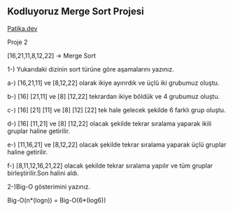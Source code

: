 ## Kodluyoruz Merge Sort Projesi

[Patika.dev](https://app.patika.dev/emirhankumus)

Proje 2

[16,21,11,8,12,22] -> Merge Sort

1-) Yukarıdaki dizinin sort türüne göre aşamalarını yazınız.

a-) [16,21,11] ve [8,12,22] olarak ikiye ayırırdık ve üçlü iki grubumuz oluştu.

b-) [16]   [21,11] ve [8]   [12,22] tekrardan ikiye böldük ve 4 grubumuz oluştu.

c-) [16]   [21]   [11] ve [8]   [12]   [22] tek hale gelecek şekilde 6 farklı grup oluştu.

d-) [16]   [11,21] ve [8]  [12,22]  olacak şekilde tekrar sıralama yaparak ikili gruplar haline getirilir.

e-) [11,16,21] ve [8,12,22] olacak şekilde tekrar sıralama yaparak üçlü gruplar haline getirilir.

f-) [8,11,12,16,21,22] olacak şekilde tekrar sıralama yapılır ve tüm gruplar birleştirilir.Son halini aldı.

2-)Big-O gösterimini yazınız.

Big-O(n*(logn)) = Big-O(6*(log6))